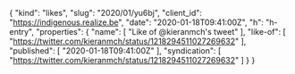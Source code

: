 {
  "kind": "likes",
  "slug": "2020/01/yu6bj",
  "client_id": "https://indigenous.realize.be",
  "date": "2020-01-18T09:41:00Z",
  "h": "h-entry",
  "properties": {
    "name": [
      "Like of @kieranmch's tweet"
    ],
    "like-of": [
      "https://twitter.com/kieranmch/status/1218294511027269632"
    ],
    "published": [
      "2020-01-18T09:41:00Z"
    ],
    "syndication": [
      "https://twitter.com/kieranmch/status/1218294511027269632"
    ]
  }
}
